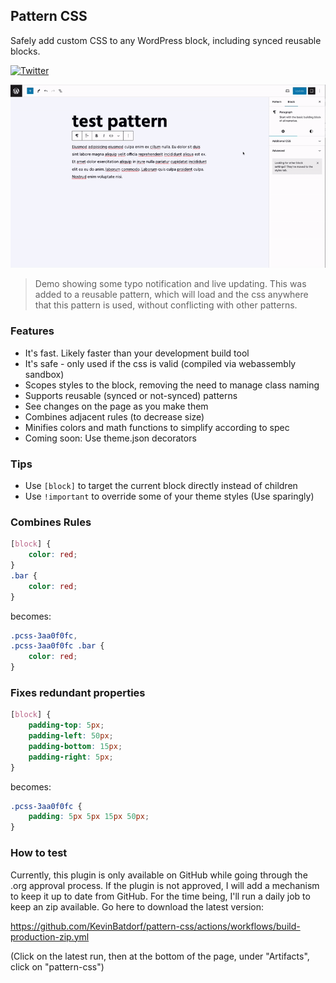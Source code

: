 ## Pattern CSS

Safely add custom CSS to any WordPress block, including synced reusable blocks.

[![Twitter](https://img.shields.io/twitter/url/https/twitter.com/kevinbatdorf.svg?style=social&label=Follow%20%40kevinbatdorf)](https://twitter.com/kevinbatdorf)

![alt text](.wordpress-org/screenshot-1.gif 'Example')

> Demo showing some typo notification and live updating. This was added to a reusable pattern, which will load and the css anywhere that this pattern is used, without conflicting with other patterns.

### Features

-   It's fast. Likely faster than your development build tool
-   It's safe - only used if the css is valid (compiled via webassembly sandbox)
-   Scopes styles to the block, removing the need to manage class naming
-   Supports reusable (synced or not-synced) patterns
-   See changes on the page as you make them
-   Combines adjacent rules (to decrease size)
-   Minifies colors and math functions to simplify according to spec
-   Coming soon: Use theme.json decorators

### Tips

-   Use `[block]` to target the current block directly instead of children
-   Use `!important` to override some of your theme styles (Use sparingly)

### Combines Rules

```css
[block] {
    color: red;
}
.bar {
    color: red;
}
```

becomes:

```css
.pcss-3aa0f0fc,
.pcss-3aa0f0fc .bar {
    color: red;
}
```

### Fixes redundant properties

```css
[block] {
    padding-top: 5px;
    padding-left: 50px;
    padding-bottom: 15px;
    padding-right: 5px;
}
```

becomes:

```css
.pcss-3aa0f0fc {
    padding: 5px 5px 15px 50px;
}
```

### How to test

Currently, this plugin is only available on GitHub while going through the .org approval process. If the plugin is not approved, I will add a mechanism to keep it up to date from GitHub. For the time being, I'll run a daily job to keep an zip available. Go here to download the latest version:

https://github.com/KevinBatdorf/pattern-css/actions/workflows/build-production-zip.yml

(Click on the latest run, then at the bottom of the page, under "Artifacts", click on "pattern-css")
